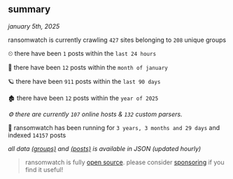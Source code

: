 
## summary
_january 5th, 2025_

ransomwatch is currently crawling `427` sites belonging to `208` unique groups

⏲ there have been `1` posts within the `last 24 hours`

🦈 there have been `12` posts within the `month of january`

🪐 there have been `911` posts within the `last 90 days`

🏚 there have been `12` posts within the `year of 2025`

_⚙️ there are currently `107` online hosts & `132` custom parsers._

🦕 ransomwatch has been running for `3 years, 3 months and 29 days` and indexed `14157` posts

_all data  [(groups)](http://ransomwhat.telemetry.ltd/groups) and [(posts)](http://ransomwhat.telemetry.ltd/posts) is available in JSON (updated hourly)_

> ransomwatch is fully [open source](https://github.com/joshhighet/ransomwatch#ransomwatch--). please consider [sponsoring](https://github.com/sponsors/joshhighet) if you find it useful!

